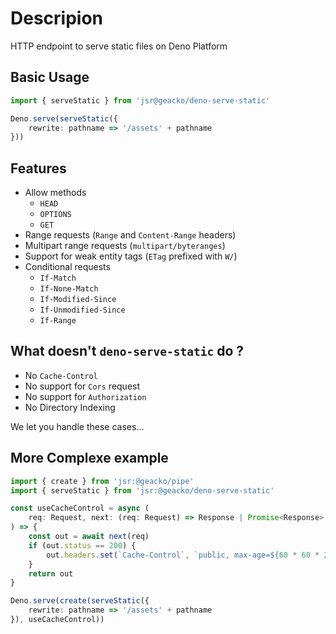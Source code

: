 # Descripion

HTTP endpoint to serve static files on Deno Platform

## Basic Usage

````ts
import { serveStatic } from 'jsr@geacko/deno-serve-static'

Deno.serve(serveStatic({
    rewrite: pathname => '/assets' + pathname
}))
````

## Features 

- Allow methods
    - `HEAD`
    - `OPTIONS`
    - `GET`
- Range requests (`Range` and `Content-Range` headers)
- Multipart range requests (`multipart/byteranges`)
- Support for weak entity tags (`ETag` prefixed with `W/`)
- Conditional requests
    - `If-Match`
    - `If-None-Match`
    - `If-Modified-Since`
    - `If-Unmodified-Since`
    - `If-Range`

## What doesn't `deno-serve-static` do ?

- No `Cache-Control`
- No support for `Cors` request
- No support for `Authorization`
- No Directory Indexing

We let you handle these cases...

## More Complexe example

````ts
import { create } from 'jsr:@geacko/pipe'
import { serveStatic } from 'jsr:@geacko/deno-serve-static'

const useCacheControl = async (
    req: Request, next: (req: Request) => Response | Promise<Response>
) => {
    const out = await next(req)
    if (out.status == 200) {
        out.headers.set(`Cache-Control`, `public, max-age=${60 * 60 * 24}`)
    }
    return out
}

Deno.serve(create(serveStatic({
    rewrite: pathname => '/assets' + pathname
}), useCacheControl))
````